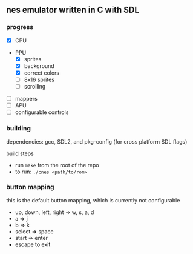 ## nes emulator written in C with SDL

### progress 

* [x] CPU
* PPU
    * [x] sprites
    * [x] background
    * [x] correct colors
    * [ ] 8x16 sprites
    * [ ] scrolling
* [ ] mappers
* [ ] APU
* [ ] configurable controls

### building 

dependencies: gcc, SDL2, and pkg-config (for cross platform SDL flags)

build steps
* run `make` from the root of the repo
* to run: `./cnes <path/to/rom>`

### button mapping

this is the default button mapping, which is currently not configurable

* up, down, left, right => w, s, a, d
* a => j
* b => k 
* select => space
* start => enter 
* escape to exit

